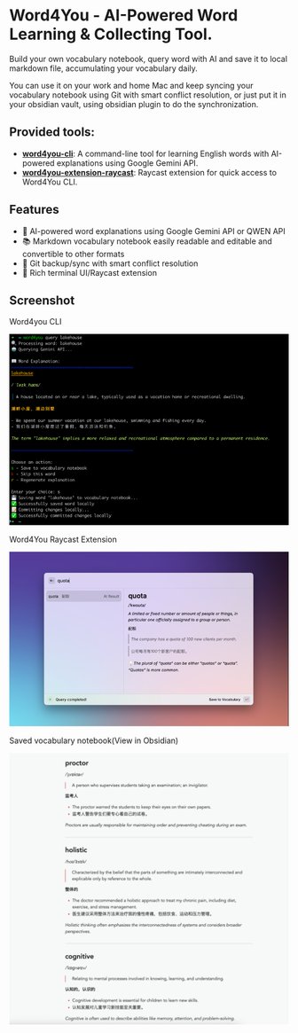 # Word4You - AI-Powered Word Learning & Collecting Tool.

Build your own vocabulary notebook, query word with AI and save it to local markdown file, accumulating your vocabulary
daily.

You can use it on your work and home Mac and keep syncing your vocabulary notebook using Git with smart conflict
resolution,
or just put it in your obsidian vault, using obsidian plugin to do the synchronization.

## Provided tools:

- **[word4you-cli](./word4you-cli/README.md)**: A command-line tool for learning English words with AI-powered
  explanations using Google Gemini API.
- **[word4you-extension-raycast](./word4you-extension-raycast/README.md)**: Raycast extension for quick access to
  Word4You CLI.

## Features

- 🤖 AI-powered word explanations using Google Gemini API or QWEN API
- 📚 Markdown vocabulary notebook easily readable and editable and convertible to other formats
- 🔄 Git backup/sync with smart conflict resolution
- 🎨 Rich terminal UI/Raycast extension

## Screenshot
Word4you CLI

<img src="./word4you-cli/media/screenshot-1.png" width=800 />

Word4You Raycast Extension

<img src="./word4you-extension-raycast/media/screenshot-1.png" width=800 />

Saved vocabulary notebook(View in Obsidian)

<img src="./word4you-cli/media/screenshot-2.png" width=800 />